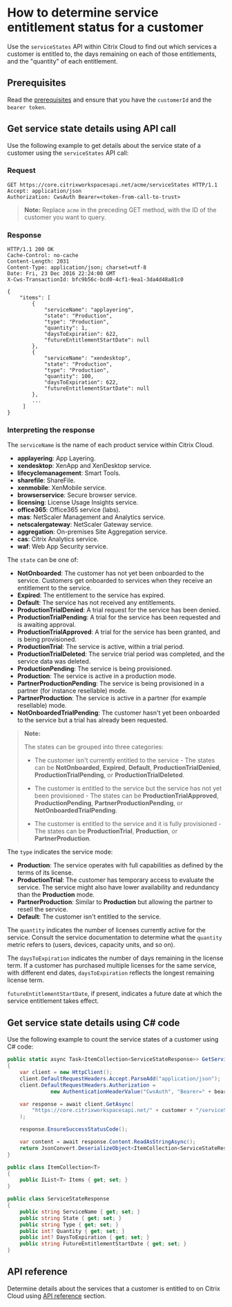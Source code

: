 # How to determine service entitlement status for a customer

Use the `serviceStates` API within Citrix Cloud to find out which services a customer is entitled to, the days remaining on each of those entitlements, and the "quantity" of each entitlement.

## Prerequisites

Read the [prerequisites](/citrix-cloud/citrix-cloud-api/docs/getting-started#prerequisites-to-use-citrix-cloud-services-apis) and ensure that you have the `customerId` and the `bearer token`.

## Get service state details using API call

Use the following example to get details about the service state of a customer using the `serviceStates` API call:

### Request

```HTTP
GET https://core.citrixworkspacesapi.net/acme/serviceStates HTTP/1.1
Accept: application/json
Authorization: CwsAuth Bearer=<token-from-call-to-trust>
```

> **Note:** Replace `acme` in the preceding GET method, with the ID of the customer you want to query.

### Response

```HTTP
HTTP/1.1 200 OK
Cache-Control: no-cache
Content-Length: 2031
Content-Type: application/json; charset=utf-8
Date: Fri, 23 Dec 2016 22:24:00 GMT
X-Cws-TransactionId: bfc9b56c-bcd0-4cf1-9ea1-3da4d48a81c0

{
    "items": [
        {
            "serviceName": "applayering",
            "state": "Production",
            "type": "Production",
            "quantity": 1,
            "daysToExpiration": 622,
            "futureEntitlementStartDate": null
        },
        {
            "serviceName": "xendesktop",
            "state": "Production",
            "type": "Production",
            "quantity": 100,
            "daysToExpiration": 622,
            "futureEntitlementStartDate": null
        },
        ...
     ]
}
```

### Interpreting the response

The `serviceName` is the name of each product service within Citrix Cloud.

-  **applayering**: App Layering.
-  **xendesktop**: XenApp and XenDesktop service.
-  **lifecyclemanagement**: Smart Tools.
-  **sharefile**: ShareFile.
-  **xenmobile**: XenMobile service.
-  **browserservice**: Secure browser service.
-  **licensing**: License Usage Insights service.
-  **office365**: Office365 service (labs).
-  **mas**: NetScaler Management and Analytics service.
-  **netscalergateway**: NetScaler Gateway service.
-  **aggregation**: On-premises Site Aggregation service.
-  **cas**: Citrix Analytics service.
-  **waf**: Web App Security service.

The `state` can be one of:

-  **NotOnboarded**: The customer has not yet been onboarded to the service. Customers get onboarded to services when they receive an entitlement to the service.
-  **Expired**: The entitlement to the service has expired.
-  **Default**: The service has not received any entitlements.
-  **ProductionTrialDenied**: A trial request for the service has been denied.
-  **ProductionTrialPending**: A trial for the service has been requested and is awaiting approval.
-  **ProductionTrialApproved**: A trial for the service has been granted, and is being provisioned.
-  **ProductionTrial**: The service is active, within a trial period.
-  **ProductionTrialDeleted**: The service trial period was completed, and the service data was deleted.
-  **ProductionPending**: The service is being provisioned.
-  **Production**: The service is active in a production mode.
-  **PartnerProductionPending**: The service is being provisioned in a partner (for instance resellable) mode.
-  **PartnerProduction**: The service is active in a partner (for example resellable) mode.
-  **NotOnboardedTrialPending**: The customer hasn't yet been onboarded to the service but a trial has already been requested.

>**Note:**
>
> The states can be grouped into three categories:
>
>-  The customer isn't currently entitled to the service - The states can be **NotOnboarded**, **Expired**, **Default**, **ProductionTrialDenied**, **ProductionTrialPending**, or **ProductionTrialDeleted**.
>
>-  The customer is entitled to the service but the service has not yet been provisioned - The states can be **ProductionTrialApproved**, **ProductionPending**, **PartnerProductionPending**, or **NotOnboardedTrialPending**.
>
>-  The customer is entitled to the service and it is fully provisioned - The states can be **ProductionTrial**, **Production**, or **PartnerProduction**.

The `type` indicates the service mode:

-  **Production**: The service operates with full capabilities as defined by the terms of its license.
-  **ProductionTrial**: The customer has temporary access to evaluate the service. The service might also have lower availability and redundancy than the **Production** mode.
-  **PartnerProduction**: Similar to **Production** but allowing the partner to resell the service.
-  **Default**: The customer isn't entitled to the service.

The `quantity` indicates the number of licenses currently active for the service. Consult the service documentation to determine what the `quantity` metric refers to (users, devices, capacity units, and so on).

The `daysToExpiration` indicates the number of days remaining in the license term. If a customer has purchased multiple licenses for the same service, with different end dates, `daysToExpiration` reflects the longest remaining license term.

`futureEntitlementStartDate`, if present, indicates a future date at which the service entitlement takes effect.

## Get service state details using C\# code

Use the following example to count the service states of a customer using C# code:

``` csharp
public static async Task<ItemCollection<ServiceStateResponse>> GetServiceStates(string bearerToken, string customer)
{
    var client = new HttpClient();
    client.DefaultRequestHeaders.Accept.ParseAdd("application/json");
    client.DefaultRequestHeaders.Authorization =
              new AuthenticationHeaderValue("CwsAuth", "Bearer=" + bearerToken);

    var response = await client.GetAsync(
        "https://core.citrixworkspacesapi.net/" + customer + "/serviceStates"
    );

    response.EnsureSuccessStatusCode();

    var content = await response.Content.ReadAsStringAsync();
    return JsonConvert.DeserializeObject<ItemCollection<ServiceStateResponse>>(content);
}

public class ItemCollection<T>
{
    public IList<T> Items { get; set; }
}

public class ServiceStateResponse
{
    public string ServiceName { get; set; }
    public string State { get; set; }
    public string Type { get; set; }
    public int? Quantity { get; set; }
    public int? DaysToExpiration { get; set; }
    public string FutureEntitlementStartDate { get; set; }
}
```

## API reference

Determine details about the services that a customer is entitled to on Citrix Cloud using [API reference](/citrix-cloud/citrix-cloud-api/docs/api-overview) section.